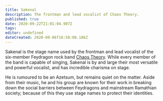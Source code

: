 ```yaml
---
title: Sakenal
description: The frontman and lead vocalist of Chaos Theory.
published: true
date: 2020-09-22T21:01:04.907Z
tags: 
editor: undefined
dateCreated: 2020-09-06T16:58:08.186Z
---
```


Sakenal is the stage name used by the frontman and lead vocalist of the six-member Feydragon rock band [Chaos Theory](/entertainment/chaos-theory). While every member of the band is capable of singing, Sakenal is by and large their most versatile and powerful vocalist, and has incredible charisma on stage.

He is rumoured to be an Azetsum, but remains quiet on the matter. Aside from their music, he and his group are known for their work in breaking down the social barriers between Feydragons and mainstream Ramathian society; because of this they use stage names to protect their identities.